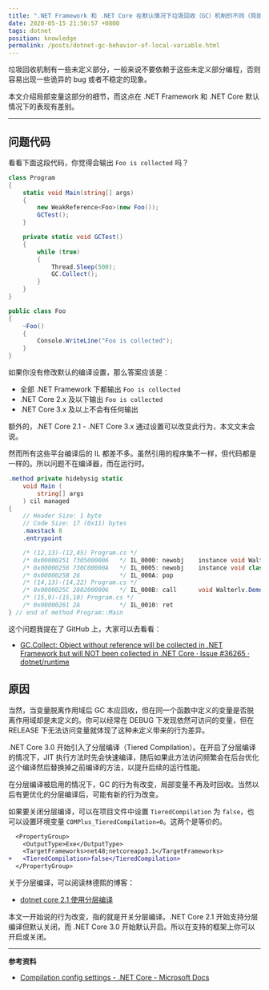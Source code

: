 ```yaml
---
title: ".NET Framework 和 .NET Core 在默认情况下垃圾回收（GC）机制的不同（局部变量部分）"
date: 2020-05-15 21:50:57 +0800
tags: dotnet
position: knowledge
permalink: /posts/dotnet-gc-behavior-of-local-variable.html
---
```


垃圾回收机制有一些未定义部分，一般来说不要依赖于这些未定义部分编程，否则容易出现一些诡异的 bug 或者不稳定的现象。

本文介绍局部变量这部分的细节，而这点在 .NET Framework 和 .NET Core 默认情况下的表现有差别。

---

<div id="toc"></div>

## 问题代码

看看下面这段代码，你觉得会输出 `Foo is collected` 吗？

```csharp
class Program
{
    static void Main(string[] args)
    {
        new WeakReference<Foo>(new Foo());
        GCTest();
    }

    private static void GCTest()
    {
        while (true)
        {
            Thread.Sleep(500);
            GC.Collect();
        }
    }
}

public class Foo
{
    ~Foo()
    {
        Console.WriteLine("Foo is collected");
    }
}
```

如果你没有修改默认的编译设置，那么答案应该是：

- 全部 .NET Framework 下都输出 `Foo is collected`
- .NET Core 2.x 及以下输出 `Foo is collected`
- .NET Core 3.x 及以上不会有任何输出

额外的，.NET Core 2.1 - .NET Core 3.x 通过设置可以改变此行为，本文文末会说。

然而所有这些平台编译后的 IL 都差不多。虽然引用的程序集不一样，但代码都是一样的。所以问题不在编译器，而在运行时。

```csharp
.method private hidebysig static 
    void Main (
        string[] args
    ) cil managed 
{
    // Header Size: 1 byte
    // Code Size: 17 (0x11) bytes
    .maxstack 8
    .entrypoint

    /* (12,13)-(12,45) Program.cs */
    /* 0x00000251 7305000006   */ IL_0000: newobj    instance void Walterlv.Demo.Weak.Foo::.ctor()
    /* 0x00000256 730C00000A   */ IL_0005: newobj    instance void class [System.Runtime]System.WeakReference`1<class Walterlv.Demo.Weak.Foo>::.ctor(!0)
    /* 0x0000025B 26           */ IL_000A: pop
    /* (14,13)-(14,22) Program.cs */
    /* 0x0000025C 2802000006   */ IL_000B: call      void Walterlv.Demo.Weak.Program::GCTest()
    /* (15,9)-(15,10) Program.cs */
    /* 0x00000261 2A           */ IL_0010: ret
} // end of method Program::Main
```

这个问题我提在了 GitHub 上，大家可以去看看：

- [GC.Collect: Object without reference will be collected in .NET Framework but will NOT been collected in .NET Core · Issue #36265 · dotnet/runtime](https://github.com/dotnet/runtime/issues/36265)

## 原因

当然，当变量脱离作用域后 GC 本应回收，但在同一个函数中定义的变量是否脱离作用域却是未定义的。你可以经常在 DEBUG 下发现依然可访问的变量，但在 RELEASE 下无法访问变量就体现了这种未定义带来的行为差异。

.NET Core 3.0 开始引入了分层编译（Tiered Compilation）。在开启了分层编译的情况下，JIT 执行方法时先会快速编译，随后如果此方法访问频繁会在后台优化这个编译然后替换掉之前编译的方法，以提升后续的运行性能。

在分层编译被启用的情况下，GC 的行为有改变，局部变量不再及时回收。当然以后有更优化的分层编译后，可能有新的行为改变。

如果要关闭分层编译，可以在项目文件中设置 `TieredCompilation` 为 `false`，也可以设置环境变量 `COMPlus_TieredCompilation=0`。这两个是等价的。

```diff
  <PropertyGroup>
    <OutputType>Exe</OutputType>
    <TargetFrameworks>net48;netcoreapp3.1</TargetFrameworks>
+   <TieredCompilation>false</TieredCompilation>
  </PropertyGroup>
```

关于分层编译，可以阅读林德熙的博客：

- [dotnet core 2.1 使用分层编译](https://blog.lindexi.com/post/dotnet-core-2.1-%E4%BD%BF%E7%94%A8%E9%98%B6%E6%A2%AF%E7%BC%96%E8%AF%91.html)

本文一开始说的行为改变，指的就是开关分层编译。.NET Core 2.1 开始支持分层编译但默认关闭，而 .NET Core 3.0 开始默认开启。所以在支持的框架上你可以开启或关闭。

---

**参考资料**

- [Compilation config settings - .NET Core - Microsoft Docs](https://docs.microsoft.com/en-us/dotnet/core/run-time-config/compilation)

